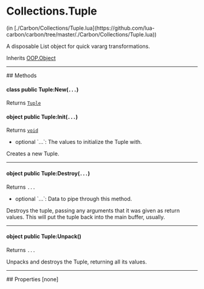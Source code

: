 <h1 class="class-title">Collections.Tuple</h1>
<span class="file-link">(in [./Carbon/Collections/Tuple.lua](https://github.com/lua-carbon/carbon/tree/master/./Carbon/Collections/Tuple.lua))</span><br/>

A disposable List object for quick vararg transformations.

<span class="bold">Inherits <a href="Classes/OOP.Object">OOP.Object</a></span>

<hr />
## Methods
<h4 class="method-name"><span class="doc-scope doc-class">class</span> <span class="doc-visibility doc-public">public</span> Tuple:New(<code>...</code>)</h4>
<p class="method-returns bold">Returns <code><a href="Classes/Collections.Tuple">Tuple</a></code></p><h4 class="method-name"><span class="doc-scope doc-object">object</span> <span class="doc-visibility doc-public">public</span> Tuple:Init(<code>...</code>)</h4>
<p class="method-returns bold">Returns <code><a href="Types#void">void</a></code></p>
<ul class="doc-arg-list">
<li><span class="doc-arg-level doc-optional">optional</span>  `...`: The values to initialize the Tuple with.</li>
</ul>

Creates a new Tuple.
<hr/>
<h4 class="method-name"><span class="doc-scope doc-object">object</span> <span class="doc-visibility doc-public">public</span> Tuple:Destroy(<code>...</code>)</h4>
<p class="method-returns bold">Returns <code>...</code></p>
<ul class="doc-arg-list">
<li><span class="doc-arg-level doc-optional">optional</span>  `...`: Data to pipe through this method.</li>
</ul>

Destroys the tuple, passing any arguments that it was given as return values.
This will put the tuple back into the main buffer, usually.
<hr/>
<h4 class="method-name"><span class="doc-scope doc-object">object</span> <span class="doc-visibility doc-public">public</span> Tuple:Unpack()</h4>
<p class="method-returns bold">Returns <code>...</code></p>
<ul class="doc-arg-list">

</ul>

Unpacks and destroys the Tuple, returning all its values.

<hr />
## Properties
[none]